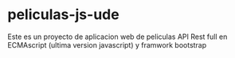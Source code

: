 # peliculas-js-ude

Este es un proyecto de aplicacion web de peliculas API Rest full en ECMAscript (ultima version javascript) y framwork bootstrap

